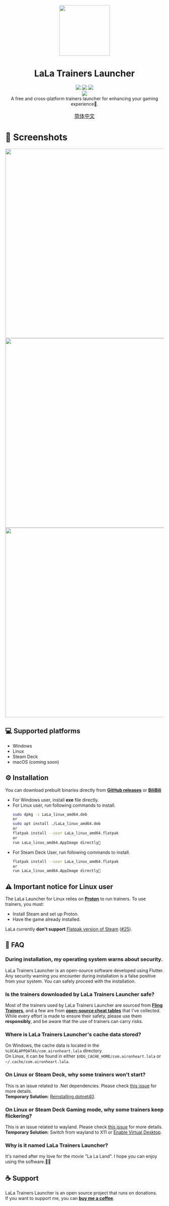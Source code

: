 <div align="center">
  <img width="160" src="image/LaLa_round.png">
  <h1>LaLa Trainers Launcher</h1>
  <div>
    <img src="https://img.shields.io/badge/Windows-0078D6?style=for-the-badge&logo=windows&logoColor=white">
    <img src="https://img.shields.io/badge/Linux-FCC624?style=for-the-badge&logo=linux&logoColor=black">
    <img src="https://img.shields.io/badge/steam-%23000000.svg?style=for-the-badge&logo=steam&logoColor=white">
  </div>
    <div>
    <img src="https://img.shields.io/badge/License-AGPL_v3-blue.svg">
  </div>
  A free and cross-platform trainers launcher for enhancing your gaming experience🤗.  
  <br><br>
  <span style="font-size: 16px;"><a href="./README_zh.md">简体中文</a></span>
</div>

# 👀 Screenshots
<div align="center">
  <img src="image/library.png" width=600 />
  <img src="image/game.png" width=600 />
  <img src="image/detail.png" width=600 />
</div>

## 💻 Supported platforms
* Windows
* Linux
* Steam Deck
* macOS (coming soon)

## ⚙️ Installation
You can download prebuilt binaries directly from [**GitHub releases**](https://github.com/wyyadd/LaLa/releases) or [**BiliBili**](https://www.bilibili.com/read/cv27455416)
- For Windows user, install **exe** file directly.
- For Linux user, run following commands to install.
    ```bash
    sudo dpkg -i LaLa_linux_amd64.deb
    or
    sudo apt install ./LaLa_linux_amd64.deb
    or
    flatpak install --user LaLa_linux_amd64.flatpak
    or
    run LaLa_linux_amd64.AppImage directly🥰
    ```
- For Steam Deck User, run following commands to install.
    ```bash
    flatpak install --user LaLa_linux_amd64.flatpak
    or
    run LaLa_linux_amd64.AppImage directly🥰
    ```

## ⚠️ Important notice for Linux user
The LaLa Launcher for Linux relies on [**Proton**](https://github.com/ValveSoftware/Proton) to run trainers. To use trainers, you must:
- Install Steam and set up Proton.
- Have the game already installed.

LaLa currently **don't support** [Flatpak version of Steam](https://flathub.org/apps/com.valvesoftware.Steam) ([#25](https://github.com/wyyadd/LaLa/issues/25)).

## 🙋 FAQ
### During installation, my operating system warns about security.
LaLa Trainers Launcher is an open-source software developed using Flutter. Any security warning you encounter during installation is a false positive from your system. You can safely proceed with the installation.

### Is the trainers downloaded by LaLa Trainers Launcher safe?
Most of the trainers used by LaLa Trainers Launcher are sourced from [**Fling Trainers**](https://flingtrainer.com), and a few are from [**open-source cheat tables**](https://github.com/wyyadd/trainers) that I've collected.   
While every effort is made to ensure their safety, please use them **responsibly**, and be aware that the use of trainers can carry risks.

### Where is LaLa Trainers Launcher's cache data stored?
On Windows, the cache data is located in the ```%LOCALAPPDATA%/com.aironheart.lala``` directory.  
On Linux, it can be found in either ```$XDG_CACHE_HOME/com.aironheart.lala``` or ```~/.cache/com.aironheart.lala```.

### On Linux or Steam Deck, why some trainers won't start?
This is an issue related to .Net dependencies. Please check [this issue](https://github.com/madewokherd/wine-mono/issues/167) for more details.   
**Temporary Solution**: [Reinstalling dotnet40](docs/reinstall_dotnet40.md).

### On Linux or Steam Deck Gaming mode, why some trainers keep flickering?
This is an issue related to wayland. Please check [this issue](https://github.com/wyyadd/LaLa/issues/6) for more details.  
**Temporary Solution**: Switch from wayland to X11 or [Enable Virtual Desktop](docs/enable_virtual_desktop.md).

### Why is it named LaLa Trainers Launcher?
It's named after my love for the movie "La La Land". I hope you can enjoy using the software.💃🏽

## ☕ Support
LaLa Trainers Launcher is an open source project that runs on donations.  
If you want to support me, you can [**buy me a coffee**](https://ko-fi.com/LaLaLauncher).

